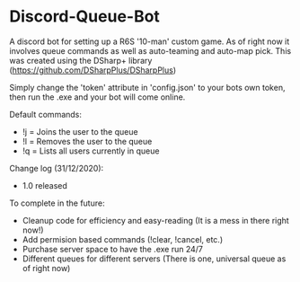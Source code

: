 # Discord-Queue-Bot
A discord bot for setting up a R6S '10-man' custom game. As of right now it involves queue commands as well as auto-teaming and auto-map pick.
This was created using the DSharp+ library (https://github.com/DSharpPlus/DSharpPlus)

Simply change the 'token' attribute in 'config.json' to your bots own token, then run the .exe and your bot will come online.

Default commands:
- !j = Joins the user to the queue
- !l = Removes the user to the queue
- !q = Lists all users currently in queue

Change log (31/12/2020):
- 1.0 released

To complete in the future:
- Cleanup code for efficiency and easy-reading (It is a mess in there right now!)
- Add permision based commands (!clear, !cancel, etc.)
- Purchase server space to have the .exe run 24/7
- Different queues for different servers (There is one, universal queue as of right now)
